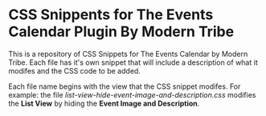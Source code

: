 # CSS Snippents for The Events Calendar Plugin By Modern Tribe
This is a repository of CSS Snippets for The Events Calendar by Modern Tribe. Each file has it's own snippet that will include a description of what it modifes and the CSS code to be added. 

Each file name begins with the view that the CSS snippet modifes. For example: the file *list-view-hide-event-image-and-description.css* modifies the **List View** by hiding the **Event Image and Description**.
